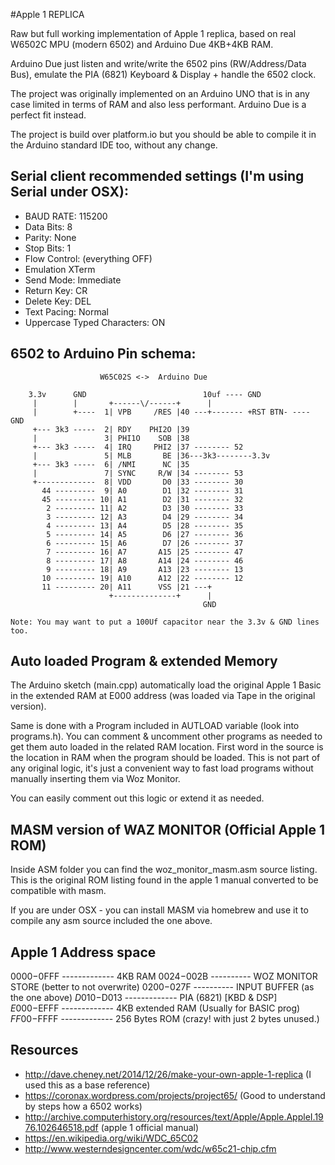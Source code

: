 #Apple 1 REPLICA

Raw but full working implementation of Apple 1 replica, based on real W6502C MPU (modern 6502) and Arduino Due 4KB+4KB RAM.

Arduino Due just listen and write/write the 6502 pins (RW/Address/Data Bus), emulate the PIA (6821) Keyboard & Display + handle the 6502 clock.

The project was originally implemented on an Arduino UNO that is in any case limited in terms of RAM and also less performant. Arduino Due is a perfect fit instead.

The project is build over platform.io but you should be able to compile it in the Arduino standard IDE too, without any change.

## Serial client recommended settings (I'm using Serial under OSX):
- BAUD RATE: 115200
- Data Bits: 8
- Parity: None
- Stop Bits: 1
- Flow Control: (everything OFF)
- Emulation XTerm
- Send Mode: Immediate
- Return Key: CR
- Delete Key: DEL
- Text Pacing: Normal
- Uppercase Typed Characters: ON

## 6502 to Arduino Pin schema:

                        W65C02S <->  Arduino Due

        3.3v      GND                          10uf ---- GND
         |        |       +------\/------+      |
         |        +----  1| VPB     /RES |40 ---+------- +RST BTN- ---- GND
         +--- 3k3 -----  2| RDY    PHI2O |39
         |               3| PHI1O    SOB |38
         +--- 3k3 -----  4| IRQ     PHI2 |37 -------- 52
         |               5| MLB       BE |36---3k3--------3.3v
         +--- 3k3 -----  6| /NMI      NC |35
         |               7| SYNC     R/W |34 -------- 53
         +-------------  8| VDD       D0 |33 -------- 30
           44 ---------  9| A0        D1 |32 -------- 31
           45 --------- 10| A1        D2 |31 -------- 32
            2 --------- 11| A2        D3 |30 -------- 33
            3 --------- 12| A3        D4 |29 -------- 34
            4 --------- 13| A4        D5 |28 -------- 35
            5 --------- 14| A5        D6 |27 -------- 36
            6 --------- 15| A6        D7 |26 -------- 37
            7 --------- 16| A7       A15 |25 -------- 47
            8 --------- 17| A8       A14 |24 -------- 46
            9 --------- 18| A9       A13 |23 -------- 13
           10 --------- 19| A10      A12 |22 -------- 12
           11 --------- 20| A11      VSS |21 ---+
                          +--------------+      |
                                               GND

    Note: You may want to put a 100Uf capacitor near the 3.3v & GND lines too.

## Auto loaded Program & extended Memory
The Arduino sketch (main.cpp) automatically load the original Apple 1 Basic in the extended RAM at E000 address (was loaded via Tape in the original version).

Same is done with a Program included in AUTLOAD variable (look into programs.h).
You can comment & uncomment other programs as needed to get them auto loaded in the related RAM location.
First word in the source is the location in RAM when the program should be loaded. This is not part of any original logic, it's just a convenient way to fast load programs without manually inserting them via Woz Monitor.

You can easily comment out this logic or extend it as needed.

## MASM version of WAZ MONITOR (Official Apple 1 ROM)
Inside ASM folder you can find the woz_monitor_masm.asm source listing. This is the original ROM listing found in the apple 1 manual converted to be compatible with masm.

If you are under OSX - you can install MASM via homebrew and use it to compile any asm source included the one above.

## Apple 1 Address space
$0000-$0FFF ------------- 4KB RAM
   $0024-$002B ---------- WOZ MONITOR STORE (better to not overwrite)
   $0200-$027F ---------- INPUT BUFFER (as the one above)
$D010-$D013 ------------- PIA (6821) [KBD & DSP]
$E000-$EFFF ------------- 4KB extended RAM (Usually for BASIC prog)
$FF00-$FFFF ------------- 256 Bytes ROM (crazy! with just 2 bytes unused.)


## Resources
- http://dave.cheney.net/2014/12/26/make-your-own-apple-1-replica (I used this as a base reference)
- https://coronax.wordpress.com/projects/project65/ (Good to understand by steps how a 6502 works)
- http://archive.computerhistory.org/resources/text/Apple/Apple.AppleI.1976.102646518.pdf (apple 1 official manual)
- https://en.wikipedia.org/wiki/WDC_65C02
- http://www.westerndesigncenter.com/wdc/w65c21-chip.cfm
